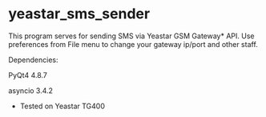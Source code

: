 # yeastar_sms_sender

This program serves for sending SMS via Yeastar GSM Gateway* API.
Use preferences from File menu to change your gateway ip/port and other staff.

Dependencies:

PyQt4 4.8.7

asyncio 3.4.2

* Tested on Yeastar TG400
